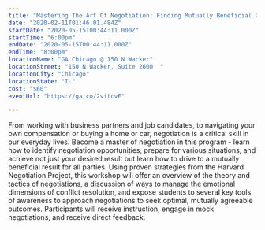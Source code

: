 ```yaml
---
title: "Mastering The Art Of Negotiation: Finding Mutually Beneficial Outcomes "
date: "2020-02-11T01:46:01.484Z"
startDate: "2020-05-15T00:44:11.000Z"
startTime: "6:00pm"
endDate: "2020-05-15T00:44:11.000Z"
endTime: "8:00pm"
locationName: "GA Chicago @ 150 N Wacker"
locationStreet: "150 N Wacker, Suite 2600  "
locationCity: "Chicago"
locationState: "IL"
cost: "$60"
eventUrl: "https://ga.co/2vitcvF"

---
```


From working with business partners and job candidates, to navigating your own compensation or buying a home or car, negotiation is a critical skill in our everyday lives. Become a master of negotiation in this program - learn how to identify negotiation opportunities, prepare for various situations, and achieve not just your desired result but learn how to drive to a mutually beneficial result for all parties. Using proven strategies from the Harvard Negotiation Project, this workshop will offer an overview of the theory and tactics of negotiations, a discussion of ways to manage the emotional dimensions of conflict resolution, and expose students to several key tools of awareness to approach negotiations to seek optimal, mutually agreeable outcomes. Participants will receive instruction, engage in mock negotiations, and receive direct feedback.

